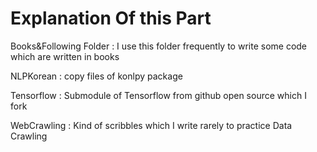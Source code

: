 ﻿# Explanation Of this Part

 Books&Following Folder : I use this folder frequently to write some code which are written in books
 
 NLPKorean : copy files of konlpy package

 Tensorflow : Submodule of Tensorflow from github open source which I fork

 WebCrawling : Kind of scribbles which I write rarely to practice Data Crawling